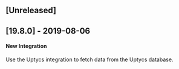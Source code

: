 ## [Unreleased]


## [19.8.0] - 2019-08-06
#### New Integration
Use the Uptycs integration to fetch data from the Uptycs database.